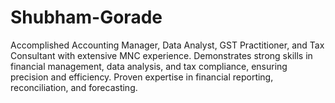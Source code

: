 # Shubham-Gorade
Accomplished Accounting Manager, Data Analyst, GST Practitioner, and Tax Consultant with extensive MNC experience. Demonstrates strong skills in financial management, data analysis, and tax compliance, ensuring precision and efficiency. Proven expertise in financial reporting, reconciliation, and forecasting.
